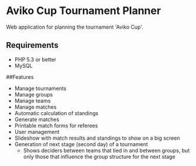 # Aviko Cup Tournament Planner
Web application for planning the tournament 'Aviko Cup'.

## Requirements
* PHP 5.3 or better
* MySQL

##Features
* Manage tournaments
* Manage groups
* Manage teams
* Manage matches
* Automatic calculation of standings
* Generate matches
* Printable match forms for referees
* User management
* Slideshow with match results and standings to show on a big screen
* Generation of next stage (second day) of a tournament
  * Shows deciders between teams that tied in and between groups, but only those that influence the group structure for the next stage